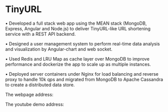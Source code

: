 # TinyURL

•	Developed a full stack web app using the MEAN stack (MongoDB, Express, Angular and Node.js) to deliver TinyURL-like URL shortening service with a REST API backend.

•	Designed a user management system to perform real-time data analysis and visualization by Angular-chart and web socket.

•	Used Redis and LRU Map as cache layer over MongoDB to improve performance and dockerize the app to scale up  as multiple instances.

•	Deployed server containers under Nginx for load balancing and reverse proxy to handle 10k qps and migrated from MongoDB to Apache Cassandra to create a distributed data store.






The webpage address: 

The youtube demo address: 
